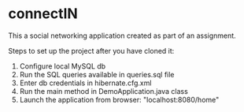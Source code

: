 # connectIN
This a social networking application created as part of an assignment.

Steps to set up the project after you have cloned it:

1. Configure local MySQL db
2. Run the SQL queries available in queries.sql file
3. Enter db credentials in hibernate.cfg.xml
4. Run the main method in DemoApplication.java class
5. Launch the application from browser: "localhost:8080/home"
